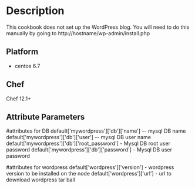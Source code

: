 Description
===========
This cookbook does not set up the WordPress blog. You will need to do this manually by going to http://hostname/wp-admin/install.php 

Platform
--------
* centos 6.7

Chef
--------------------
Chef 12.1+


Attribute Parameters
--------------------

#attributes for DB
default['mywordpress']['db']['name'] -- mysql DB name
default['mywordpress']['db']['user'] -- mysql DB user name
default['mywordpress']['db']['root_password'] - Mysql DB root user password
default['mywordpress']['db']['password'] - Mysql DB user password

#attributes for wordpress 
default['wordpress']['version'] - wordpress version to be installed on the node
default['wordpress']['url'] - url to download wordpress tar ball
